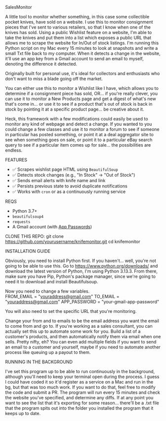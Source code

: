 SalesMonitor


A little tool to monitor whether something, in this case some collectible pocket knives, have sold on a website.  I use this to monitor consignment pieces that I've sent to various retailers, so that I know when one of the knives has sold.  Using a public Wishlist feature on a website, I'm able to take the knives and put them into a list which exposes a public URL that allows me to scrape the website for In/Out of stock listings.  I'm running this Python script on my Mac every 15 minutes to look at snapshots and write a small Txt file back to my computer.  When it detects a change in the website, it'll use an app key from a Gmail account to send an email to myself, denoting the difference it detected.  

Originally built for personal use, it's ideal for collectors and enthusiasts who don't want to miss a blade going off the market.

You can either use this to monitor a Wishlist like I have, which allows you to determine if a consignment piece has sold, OR... if you're really clever, you can use it to monitor a New Products page and get a digest of what's new that's come in... or use it to see if a product that's out of stock is back in stock by pointing it at a specific product page... be creative about it.  

Heck, this framework with a few modifications could easily be used to monitor any kind of webpage and detect a change.  If you wanted to you could change a few classes and use it to monitor a forum to see if someone in particular has posted something, or point it at a deal aggregator site to see when something goes on sale, or point it to a particular eBay search query to see if a particular item comes up for sale... the possibilities are endless.  

FEATURES

- ✅ Scrapes wishlist page HTML using `BeautifulSoup`
- ✅ Detects stock changes (e.g., "In Stock" → "Out of Stock")
- ✅ Sends email alerts with knife name and link
- ✅ Persists previous state to avoid duplicate notifications
- ✅ Works with `cron` or as a continuously running service



REQS


- Python 3.7+
- `beautifulsoup4`
- `requests`
- A Gmail account (with [App Passwords](https://support.google.com/accounts/answer/185833))


CLONE THIS REPO:
git clone https://github.com/yourusername/knifemonitor.git
cd knifemonitor


INSTALLATION GUIDE

Obviously, you need to install Python first.  If you haven't... well, you're not going to be able to use this.  Go to https://www.python.org/downloads/ and download the latest version of Python, I'm using Python 3.13.3.  From there, make sure you have Pip, Python's package manager, since we're going to need it to download and install Beautifulsoup.  


Now you need to change a few variables.  
FROM_EMAIL = "youraddress@gmail.com"
TO_EMAIL = "youraddress@gmail.com"
APP_PASSWORD = "your-gmail-app-password"

You will also need to set the specific URL that you're monitoring.  

Change your from and to emails to be the email address you want the email to come from and go to.  If you're working as a sales consultant, you can actually set this up to automate some work for you.  Build a list of a customer's products, and then automatically notify them via email when one sells.  Pretty nifty, eh?  You can even add multiple fields if you want to send an email to a customer and yourself, maybe if you need to automate another process like queuing up a payout to them.  


RUNNING IN THE BACKGROUND

I've set this program up to be able to run continuously in the background, although you'll need to keep your terminal open during the process.  I guess I could have coded it so it'd register as a service on a Mac and run in the bg, but that was too much work.  If you want to do that, feel free to modify the code and submit a PR.  The program will run every 15 minutes and check the website you've specified, and determine any diffs.  If at any point you want to see the list that it's exporting for some reason... there'll be a .txt file that the program spits out into the folder you installed the program that it keeps up to date.  
